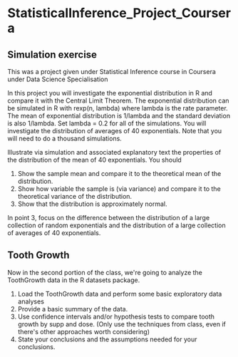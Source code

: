 # StatisticalInference_Project_Coursera
## Simulation exercise
This was a project given under Statistical Inference course in Coursera under Data Science Specialisation

In this project you will investigate the exponential distribution in R and compare it with the Central Limit Theorem. The exponential distribution can be simulated in R with rexp(n, lambda) where lambda is the rate parameter. The mean of exponential distribution is 1/lambda and the standard deviation is also 1/lambda. Set lambda = 0.2 for all of the simulations. You will investigate the distribution of averages of 40 exponentials. Note that you will need to do a thousand simulations.

Illustrate via simulation and associated explanatory text the properties of the distribution of the mean of 40 exponentials.  You should
1. Show the sample mean and compare it to the theoretical mean of the distribution.
2. Show how variable the sample is (via variance) and compare it to the theoretical variance of the distribution.
3. Show that the distribution is approximately normal.

In point 3, focus on the difference between the distribution of a large collection of random exponentials and the distribution of a large collection of averages of 40 exponentials. 

## Tooth Growth
Now in the second portion of the class, we're going to analyze the ToothGrowth data in the R datasets package. 
1. Load the ToothGrowth data and perform some basic exploratory data analyses 
2. Provide a basic summary of the data.
3. Use confidence intervals and/or hypothesis tests to compare tooth growth by supp and dose. (Only use the techniques from class, even if there's other approaches worth considering)
4. State your conclusions and the assumptions needed for your conclusions. 
